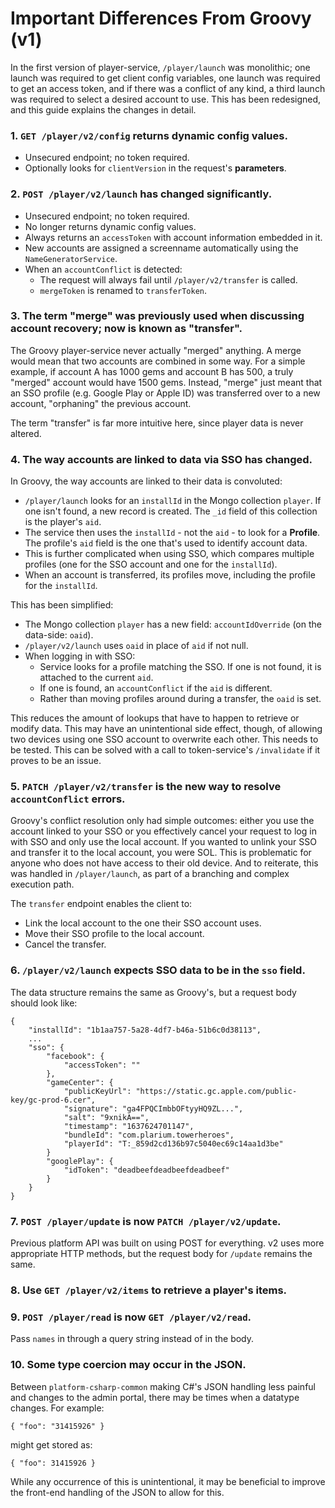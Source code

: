 # Important Differences From Groovy (v1)

In the first version of player-service, `/player/launch` was monolithic; one launch was required to get client config variables, one launch was required to get an access token, and if there was a conflict of any kind, a third launch was required to select a desired account to use.  This has been redesigned, and this guide explains the changes in detail.

### 1. `GET /player/v2/config` returns dynamic config values.

* Unsecured endpoint; no token required.
* Optionally looks for `clientVersion` in the request's **parameters**.

### 2. `POST /player/v2/launch` has changed significantly.

* Unsecured endpoint; no token required.
* No longer returns dynamic config values.
* Always returns an `accessToken` with account information embedded in it.
* New accounts are assigned a screenname automatically using the `NameGeneratorService`.
* When an `accountConflict` is detected:
	* The request will always fail until `/player/v2/transfer` is called.
	* `mergeToken` is renamed to `transferToken`.

### 3. The term "merge" was previously used when discussing account recovery; now is known as "transfer".

The Groovy player-service never actually "merged" anything.  A merge would mean that two accounts are combined in some way.  For a simple example, if account A has 1000 gems and account B has 500, a truly "merged" account would have 1500 gems.  Instead, "merge" just meant that an SSO profile (e.g. Google Play or Apple ID) was transferred over to a new account, "orphaning" the previous account.

The term "transfer" is far more intuitive here, since player data is never altered.

### 4. The way accounts are linked to data via SSO has changed.

In Groovy, the way accounts are linked to their data is convoluted:

* `/player/launch` looks for an `installId` in the Mongo collection `player`.  If one isn't found, a new record is created.  The `_id` field of this collection is the player's `aid`.
* The service then uses the `installId` - not the `aid` - to look for a **Profile**.  The profile's `aid` field is the one that's used to identify account data.
* This is further complicated when using SSO, which compares multiple profiles (one for the SSO account and one for the `installId`).
* When an account is transferred, its profiles move, including the profile for the `installId`.

This has been simplified:

* The Mongo collection `player` has a new field: `accountIdOverride` (on the data-side: `oaid`).
* `/player/v2/launch` uses `oaid` in place of `aid` if not null.
* When logging in with SSO:
	* Service looks for a profile matching the SSO.  If one is not found, it is attached to the current `aid`.
	* If one is found, an `accountConflict` if the `aid` is different.
	* Rather than moving profiles around during a transfer, the `oaid` is set.

This reduces the amount of lookups that have to happen to retrieve or modify data.  This may have an unintentional side effect, though, of allowing two devices using one SSO account to overwrite each other.  This needs to be tested.  This can be solved with a call to token-service's `/invalidate` if it proves to be an issue.

### 5. `PATCH /player/v2/transfer` is the new way to resolve `accountConflict` errors.

Groovy's conflict resolution only had simple outcomes: either you use the account linked to your SSO or you effectively cancel your request to log in with SSO and only use the local account.  If you wanted to unlink your SSO and transfer it to the local account, you were SOL.  This is problematic for anyone who does not have access to their old device.  And to reiterate, this was handled in `/player/launch`, as part of a branching and complex execution path.

The `transfer` endpoint enables the client to:

* Link the local account to the one their SSO account uses.
* Move their SSO profile to the local account.
* Cancel the transfer.

### 6. `/player/v2/launch` expects SSO data to be in the `sso` field.

The data structure remains the same as Groovy's, but a request body should look like:

```
{
    "installId": "1b1aa757-5a28-4df7-b46a-51b6c0d38113",
    ...
    "sso": {
        "facebook": {
            "accessToken": ""
        },
        "gameCenter": {
            "publicKeyUrl": "https://static.gc.apple.com/public-key/gc-prod-6.cer",
            "signature": "ga4FPQCImbbOFtyyHQ9ZL...",
            "salt": "9xnikA==",
            "timestamp": "1637624701147",
            "bundleId": "com.plarium.towerheroes",
            "playerId": "T:_859d2cd136b97c5040ec69c14aa1d3be"
        }
        "googlePlay": {
            "idToken": "deadbeefdeadbeefdeadbeef"
        }
    }
}
```

### 7. `POST /player/update` is now `PATCH /player/v2/update`.

Previous platform API was built on using POST for everything.  v2 uses more appropriate HTTP methods, but the request body for `/update` remains the same.

### 8. Use `GET /player/v2/items` to retrieve a player's items.

### 9. `POST /player/read` is now `GET /player/v2/read`.

Pass `names` in through a query string instead of in the body.

### 10. Some type coercion may occur in the JSON.

Between `platform-csharp-common` making C#'s JSON handling less painful and changes to the admin portal, there may be times when a datatype changes.  For example:

```
{ "foo": "31415926" }
```
might get stored as:
```
{ "foo": 31415926 }
```

While any occurrence of this is unintentional, it may be beneficial to improve the front-end handling of the JSON to allow for this.
